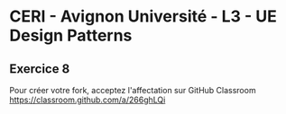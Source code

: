 # CERI - Avignon Université - L3 - UE Design Patterns

## Exercice 8


Pour créer votre fork, acceptez l'affectation sur GitHub Classroom https://classroom.github.com/a/266ghLQi

